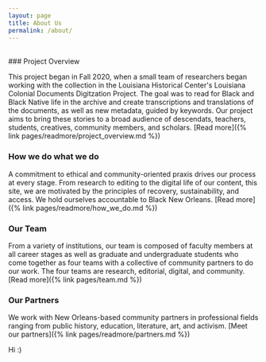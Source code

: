 ```yaml
---
layout: page
title: About Us
permalink: /about/
---
```


<br>
### Project Overview

This project began in Fall 2020, when a small team of researchers began working with the collection in the Louisiana Historical Center's Louisiana Colonial Documents Digitzation Project. The goal was to read for Black and Black Native life in the archive and create transcriptions and translations of the documents, as well as new metadata, guided by keywords. Our project aims to bring these stories to a broad audience of descendats, teachers, students, creatives, community members, and scholars. [Read more]({% link pages/readmore/project_overview.md %})

### How we do what we do

A commitment to ethical and community-oriented praxis drives our process at every stage. From research to editing to the digital life of our content, this site, we are motivated by the principles of recovery, sustainability, and access. We hold ourselves accountable to Black New Orleans. [Read more]({% link pages/readmore/how_we_do.md %})

### Our Team

From a variety of institutions, our team is composed of faculty members at all career stages as well as graduate and undergraduate students who come together as four teams with a collective of community partners to do our work. The four teams are research, editorial, digital, and community.[Read more]({% link pages/team.md %})

### Our Partners

We work with New Orleans-based community partners in professional fields ranging from public history, education, literature, art, and activism. [Meet our partners]({% link pages/readmore/partners.md %})


Hi :)